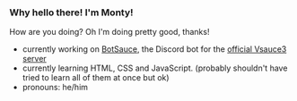 ### Why hello there! I'm Monty!

How are you doing? Oh I'm doing pretty good, thanks!

- currently working on [BotSauce](https://www.github.com/BotSauce/BotSauce), the Discord bot for the [official Vsauce3 server](https://discord.gg/Mtmmm5J)
- currently learning HTML, CSS and JavaScript. (probably shouldn't have tried to learn all of them at once but ok)
- pronouns: he/him
